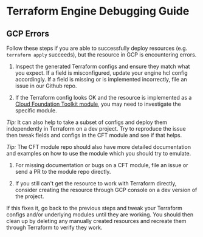 # Terraform Engine Debugging Guide

## GCP Errors

Follow these steps if you are able to successfully deploy resources (e.g.
`terraform apply` succeeds), but the resource in GCP is encountering errors.

1. Inspect the generated Terraform configs and ensure they match what you
  expect. If a field is misconfigured, update your engine hcl config
  accordingly. If a field is missing or is implemented incorrectly, file an
  issue in our Github repo.

1. If the Terraform config looks OK and the resource is implemented as a
  [Cloud Foundation Toolkit module](https://github.com/GoogleCloudPlatform/cloud-foundation-toolkit/blob/master/docs/terraform.md),
  you may need to investigate the specific module.

  *Tip:* It can also help to take a subset of configs and deploy them
  independently in Terraform on a dev project. Try to reproduce the issue then
  tweak fields and configs in the CFT module and see if that helps.

  *Tip:* The CFT module repo should also have more detailed documentation and
  examples on how to use the module which you should try to emulate.

1. For missing documentation or bugs on a CFT module, file an issue or send a PR
  to the module repo directly.

1. If you still can't get the resource to work with Terraform directly, consider
  creating the resource through GCP console on a dev version of the project.

  If this fixes it, go back to the previous steps and tweak your Terraform
  configs and/or underlying modules until they are working. You should then
  clean up by deleting any manually created resources and recreate them through
  Terraform to verify they work.

